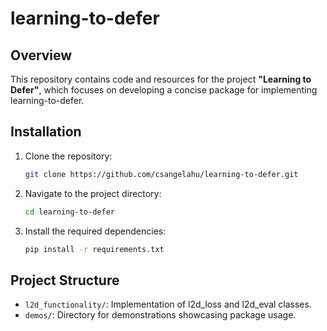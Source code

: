 # learning-to-defer

## Overview

This repository contains code and resources for the project **"Learning to Defer"**, which focuses on developing a concise package for implementing learning-to-defer. 

## Installation

1. Clone the repository:
    ```bash
    git clone https://github.com/csangelahu/learning-to-defer.git
    ```
2. Navigate to the project directory:
    ```bash
    cd learning-to-defer
    ```
3. Install the required dependencies:
    ```bash
    pip install -r requirements.txt
    ```

## Project Structure

- `l2d_functionality/`: Implementation of l2d_loss and l2d_eval classes.
- `demos/`: Directory for demonstrations showcasing package usage.